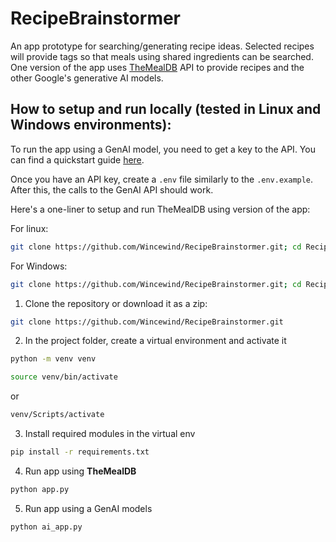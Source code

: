 # RecipeBrainstormer
An app prototype for searching/generating recipe ideas. Selected recipes will provide tags so that meals using shared ingredients can be searched.
One version of the app uses [TheMealDB](https://www.themealdb.com/api.php) API to provide recipes and the other Google's generative AI models.

## How to setup and run locally (tested in Linux and Windows environments):


To run the app using a GenAI model, you need to get a key to the API. You can find a quickstart guide [here](https://ai.google.dev/gemini-api/docs/quickstart?authuser=1&lang=python).

Once you have an API key, create a `.env` file similarly to the `.env.example`. After this, the calls to the GenAI API should work.

Here's a one-liner to setup and run TheMealDB using version of the app:

For linux:

```bash
git clone https://github.com/Wincewind/RecipeBrainstormer.git; cd RecipeBrainstormer/; python -m venv venv; source venv/bin/activate; pip install -r requirements.txt; python app.py
```
For Windows:

```bash
git clone https://github.com/Wincewind/RecipeBrainstormer.git; cd RecipeBrainstormer/; python -m venv venv; venv/Scripts/activate; pip install -r requirements.txt; python app.py
```

1.  Clone the repository or download it as a zip:
```bash
git clone https://github.com/Wincewind/RecipeBrainstormer.git
```

2.  In the project folder, create a virtual environment and activate it
```bash
python -m venv venv
```
```bash
source venv/bin/activate
```
or
```bash
venv/Scripts/activate
```

3.  Install required modules in the virtual env
```bash
pip install -r requirements.txt
```
4.  Run app using **TheMealDB**
```bash
python app.py
```
5.  Run app using a GenAI models
```bash
python ai_app.py
```
